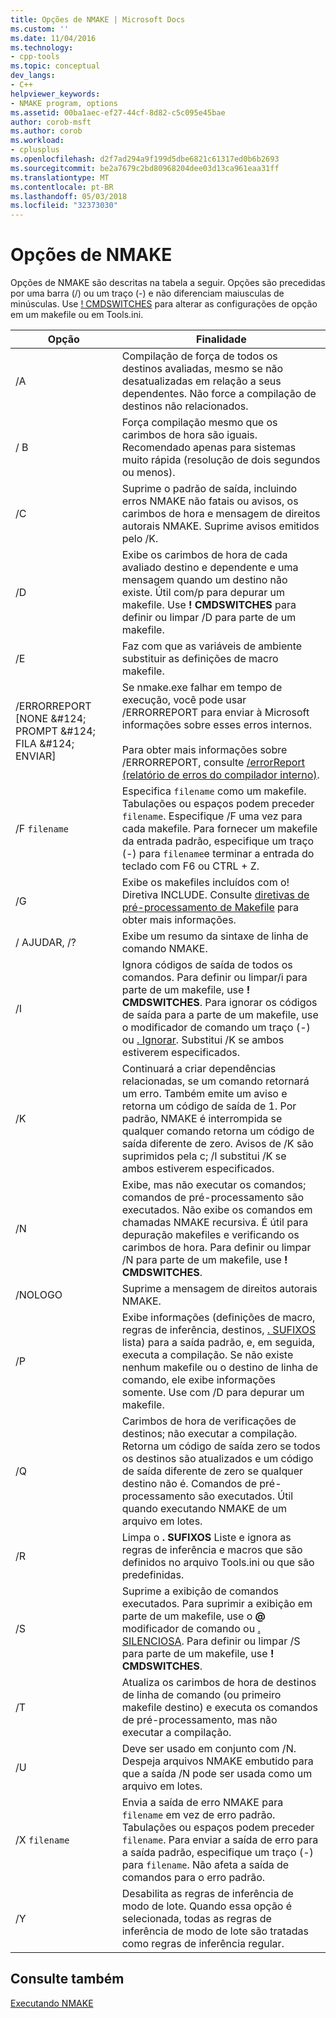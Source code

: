```yaml
---
title: Opções de NMAKE | Microsoft Docs
ms.custom: ''
ms.date: 11/04/2016
ms.technology:
- cpp-tools
ms.topic: conceptual
dev_langs:
- C++
helpviewer_keywords:
- NMAKE program, options
ms.assetid: 00ba1aec-ef27-44cf-8d82-c5c095e45bae
author: corob-msft
ms.author: corob
ms.workload:
- cplusplus
ms.openlocfilehash: d2f7ad294a9f199d5dbe6821c61317ed0b6b2693
ms.sourcegitcommit: be2a7679c2bd80968204dee03d13ca961eaa31ff
ms.translationtype: MT
ms.contentlocale: pt-BR
ms.lasthandoff: 05/03/2018
ms.locfileid: "32373030"
---
```

# <a name="nmake-options"></a>Opções de NMAKE
Opções de NMAKE são descritas na tabela a seguir. Opções são precedidas por uma barra (/) ou um traço (-) e não diferenciam maiusculas de minúsculas. Use [! CMDSWITCHES](../build/makefile-preprocessing-directives.md) para alterar as configurações de opção em um makefile ou em Tools.ini.  
  
|Opção|Finalidade|  
|------------|-------------|  
|/A|Compilação de força de todos os destinos avaliadas, mesmo se não desatualizadas em relação a seus dependentes. Não force a compilação de destinos não relacionados.|  
|/ B|Força compilação mesmo que os carimbos de hora são iguais. Recomendado apenas para sistemas muito rápida (resolução de dois segundos ou menos).|  
|/C|Suprime o padrão de saída, incluindo erros NMAKE não fatais ou avisos, os carimbos de hora e mensagem de direitos autorais NMAKE. Suprime avisos emitidos pelo /K.|  
|/D|Exibe os carimbos de hora de cada avaliado destino e dependente e uma mensagem quando um destino não existe. Útil com/p para depurar um makefile. Use **! CMDSWITCHES** para definir ou limpar /D para parte de um makefile.|  
|/E|Faz com que as variáveis de ambiente substituir as definições de macro makefile.|  
|/ERRORREPORT [NONE &AMP;#124; PROMPT &AMP;#124; FILA &AMP;#124; ENVIAR]|Se nmake.exe falhar em tempo de execução, você pode usar /ERRORREPORT para enviar à Microsoft informações sobre esses erros internos.<br /><br /> Para obter mais informações sobre /ERRORREPORT, consulte [/errorReport (relatório de erros do compilador interno)](../build/reference/errorreport-report-internal-compiler-errors.md).|  
|/F `filename`|Especifica `filename` como um makefile. Tabulações ou espaços podem preceder `filename`. Especifique /F uma vez para cada makefile. Para fornecer um makefile da entrada padrão, especifique um traço (-) para `filename`e terminar a entrada do teclado com F6 ou CTRL + Z.|  
|/G|Exibe os makefiles incluídos com o! Diretiva INCLUDE.  Consulte [diretivas de pré-processamento de Makefile](../build/makefile-preprocessing-directives.md) para obter mais informações.|  
|/ AJUDAR, /?|Exibe um resumo da sintaxe de linha de comando NMAKE.|  
|/I|Ignora códigos de saída de todos os comandos. Para definir ou limpar/i para parte de um makefile, use **! CMDSWITCHES**. Para ignorar os códigos de saída para a parte de um makefile, use o modificador de comando um traço (-) ou [. Ignorar](../build/dot-directives.md). Substitui /K se ambos estiverem especificados.|  
|/K|Continuará a criar dependências relacionadas, se um comando retornará um erro. Também emite um aviso e retorna um código de saída de 1. Por padrão, NMAKE é interrompida se qualquer comando retorna um código de saída diferente de zero. Avisos de /K são suprimidos pela c; /I substitui /K se ambos estiverem especificados.|  
|/N|Exibe, mas não executar os comandos; comandos de pré-processamento são executados. Não exibe os comandos em chamadas NMAKE recursiva. É útil para depuração makefiles e verificando os carimbos de hora. Para definir ou limpar /N para parte de um makefile, use **! CMDSWITCHES**.|  
|/NOLOGO|Suprime a mensagem de direitos autorais NMAKE.|  
|/P|Exibe informações (definições de macro, regras de inferência, destinos, [. SUFIXOS](../build/dot-directives.md) lista) para a saída padrão, e, em seguida, executa a compilação. Se não existe nenhum makefile ou o destino de linha de comando, ele exibe informações somente. Use com /D para depurar um makefile.|  
|/Q|Carimbos de hora de verificações de destinos; não executar a compilação. Retorna um código de saída zero se todos os destinos são atualizados e um código de saída diferente de zero se qualquer destino não é. Comandos de pré-processamento são executados. Útil quando executando NMAKE de um arquivo em lotes.|  
|/R|Limpa o **. SUFIXOS** Liste e ignora as regras de inferência e macros que são definidos no arquivo Tools.ini ou que são predefinidas.|  
|/S|Suprime a exibição de comandos executados. Para suprimir a exibição em parte de um makefile, use o **@** modificador de comando ou [. SILENCIOSA](../build/dot-directives.md). Para definir ou limpar /S para parte de um makefile, use **! CMDSWITCHES**.|  
|/T|Atualiza os carimbos de hora de destinos de linha de comando (ou primeiro makefile destino) e executa os comandos de pré-processamento, mas não executar a compilação.|  
|/U|Deve ser usado em conjunto com /N. Despeja arquivos NMAKE embutido para que a saída /N pode ser usada como um arquivo em lotes.|  
|/X `filename`|Envia a saída de erro NMAKE para `filename` em vez de erro padrão. Tabulações ou espaços podem preceder `filename`. Para enviar a saída de erro para a saída padrão, especifique um traço (-) para `filename`. Não afeta a saída de comandos para o erro padrão.|  
|/Y|Desabilita as regras de inferência de modo de lote. Quando essa opção é selecionada, todas as regras de inferência de modo de lote são tratadas como regras de inferência regular.|  
  
## <a name="see-also"></a>Consulte também  
 [Executando NMAKE](../build/running-nmake.md)